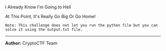 I Already Know I'm Going to Hell

At This Point, It's Really Go Big Or Go Home!

`Note: This challenge does not let you run the python file but you can solve it using the output.txt file.`

---
**Author:** CryptoCTF Team

